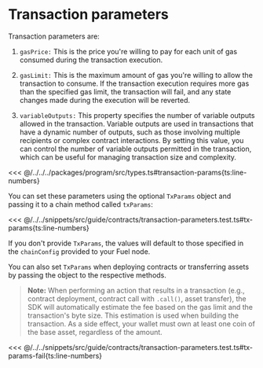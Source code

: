 # Transaction parameters

Transaction parameters are:

1. `gasPrice:` This is the price you're willing to pay for each unit of gas consumed during the transaction execution.

2. `gasLimit:` This is the maximum amount of gas you're willing to allow the transaction to consume. If the transaction execution requires more gas than the specified gas limit, the transaction will fail, and any state changes made during the execution will be reverted.

3. `variableOutputs:` This property specifies the number of variable outputs allowed in the transaction. Variable outputs are used in transactions that have a dynamic number of outputs, such as those involving multiple recipients or complex contract interactions. By setting this value, you can control the number of variable outputs permitted in the transaction, which can be useful for managing transaction size and complexity.

<<< @/../../../packages/program/src/types.ts#transaction-params{ts:line-numbers}

You can set these parameters using the optional `TxParams` object and passing it to a chain method called `txParams`:

<<< @/../../snippets/src/guide/contracts/transaction-parameters.test.ts#tx-params{ts:line-numbers}

If you don't provide `TxParams`, the values will default to those specified in the `chainConfig` provided to your Fuel node.

You can also set `TxParams` when deploying contracts or transferring assets by passing the object to the respective methods.

> **Note:** When performing an action that results in a transaction (e.g., contract deployment, contract call with `.call()`, asset transfer), the SDK will automatically estimate the fee based on the gas limit and the transaction's byte size. This estimation is used when building the transaction. As a side effect, your wallet must own at least one coin of the base asset, regardless of the amount.

<<< @/../../snippets/src/guide/contracts/transaction-parameters.test.ts#tx-params-fail{ts:line-numbers}
